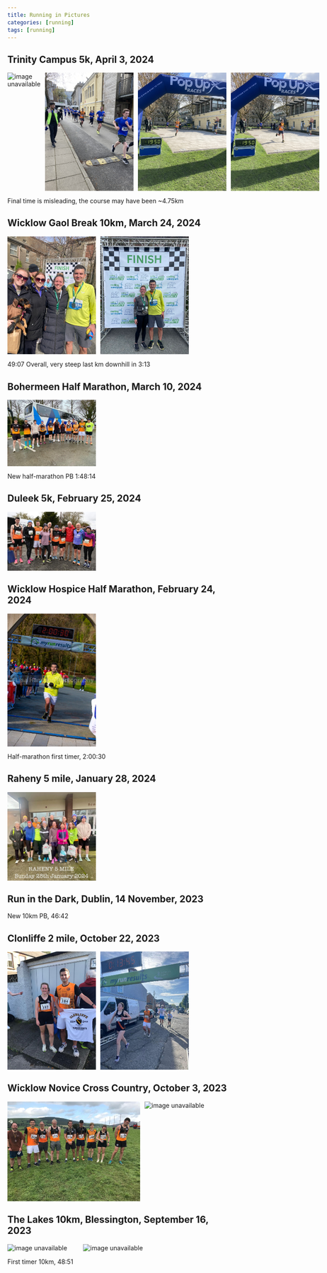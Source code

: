 ```yaml
---
title: Running in Pictures
categories: [running]
tags: [running]
---
```


## Trinity Campus 5k, April 3, 2024

<div style="display: flex;">
  <img src="/img/running/tcd1.jpg" alt="image unavailable" style="width: 200px; margin-right: 10px"> 
  <img src="/img/running/tcd2.jpg" alt="image unavailable" style="width: 200px; margin-right: 10px"> 
  <img src="/img/running/tcd3.jpeg" alt="image unavailable" style="width: 200px; margin-right: 10px"> 
  <img src="/img/running/tcd4.jpeg" alt="image unavailable" style="width: 200px; margin-right: 10px"> 
</div>

Final time is misleading, the course may have been ~4.75km

## Wicklow Gaol Break 10km, March 24, 2024
<div style="display: flex;">
  <img src="/img/running/wicklowgaol1.jpg" alt="image unavailable" style="width: 200px; margin-right: 10px"> 
  <img src="/img/running/wicklowgaol2.jpg" alt="image unavailable" style="width: 200px; margin-right: 10px"> 
</div>

49:07 Overall, very steep last km downhill in 3:13


## Bohermeen Half Marathon, March 10, 2024
<div style="display: flex;">
  <img src="/img/running/bohermeen.jpeg" alt="image unavailable" style="width: 200px; margin-right: 10px"> 
</div>

New half-marathon PB 1:48:14

## Duleek 5k, February 25, 2024
<div style="display: flex;">
  <img src="/img/running/duleek.jpeg" alt="image unavailable" style="width: 200px; margin-right: 10px"> 
</div>

## Wicklow Hospice Half Marathon, February 24, 2024
<div style="display: flex;">
  <img src="/img/running/wicklowhospice.jpg" alt="image unavailable" style="width: 200px; margin-right: 10px"> 
</div>

Half-marathon first timer, 2:00:30

## Raheny 5 mile, January 28, 2024
<div style="display: flex;">
  <img src="/img/running/raheny.jpeg" alt="image unavailable" style="width: 200px; margin-right: 10px"> 
</div>

## Run in the Dark, Dublin, 14 November, 2023

New 10km PB, 46:42

## Clonliffe 2 mile, October 22, 2023
<div style="display: flex;">
  <img src="/img/running/clonliffe1.jpg" alt="image unavailable" style="width: 200px; margin-right: 10px"> 
  <img src="/img/running/clonliffe2.jpg" alt="image unavailable" width="200">
</div>


## Wicklow Novice Cross Country, October 3, 2023
<div style="display: flex;">
  <img src="/img/running/tinahely0.jpg" alt="image unavailable" style="width: 300px; margin-right: 10px"> 
  <img src="/img/running/tinahely1.jpg" alt="image unavailable" style="width: 300px; margin-right: 10px">
</div>

## The Lakes 10km, Blessington, September 16, 2023
<div style="display: flex;">
  <img src="/img/running/blessington0.jpg" alt="image unavailable" style="width: 200px; margin-right: 10px"> 
  <img src="/img/running/blessington1.jpg" alt="image unavailable" style="width: 400px; margin-right: 10px">
</div>

First timer 10km, 48:51